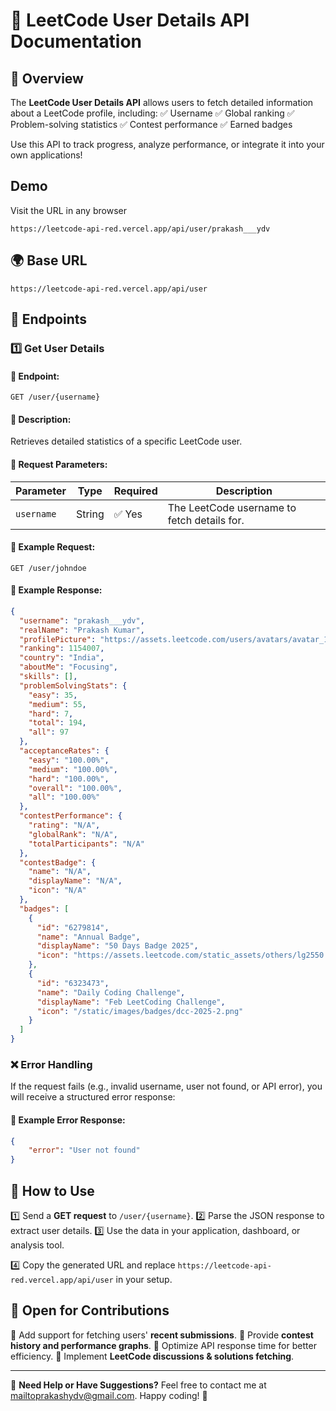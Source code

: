 # 🚀 LeetCode User Details API Documentation

## 📌 Overview

The **LeetCode User Details API** allows users to fetch detailed information about a LeetCode profile, including:
✅ Username
✅ Global ranking
✅ Problem-solving statistics
✅ Contest performance
✅ Earned badges

Use this API to track progress, analyze performance, or integrate it into your own applications!

## Demo

Visit the URL in any browser 

```
https://leetcode-api-red.vercel.app/api/user/prakash___ydv
```
## 🌍 Base URL

```
https://leetcode-api-red.vercel.app/api/user
```

## 📡 Endpoints

### 1️⃣ Get User Details

#### **📌 Endpoint:**

```
GET /user/{username}
```

#### **📌 Description:**
Retrieves detailed statistics of a specific LeetCode user.

#### **📌 Request Parameters:**

| Parameter  | Type   | Required | Description                                  |
| ---------- | ------ | -------- | -------------------------------------------- |
| `username` | String | ✅ Yes   | The LeetCode username to fetch details for. |

#### **📌 Example Request:**

```
GET /user/johndoe
```

#### **📌 Example Response:**

```json
{
  "username": "prakash___ydv",
  "realName": "Prakash Kumar",
  "profilePicture": "https://assets.leetcode.com/users/avatars/avatar_1703535462.png",
  "ranking": 1154007,
  "country": "India",
  "aboutMe": "Focusing",
  "skills": [],
  "problemSolvingStats": {
    "easy": 35,
    "medium": 55,
    "hard": 7,
    "total": 194,
    "all": 97
  },
  "acceptanceRates": {
    "easy": "100.00%",
    "medium": "100.00%",
    "hard": "100.00%",
    "overall": "100.00%",
    "all": "100.00%"
  },
  "contestPerformance": {
    "rating": "N/A",
    "globalRank": "N/A",
    "totalParticipants": "N/A"
  },
  "contestBadge": {
    "name": "N/A",
    "displayName": "N/A",
    "icon": "N/A"
  },
  "badges": [
    {
      "id": "6279814",
      "name": "Annual Badge",
      "displayName": "50 Days Badge 2025",
      "icon": "https://assets.leetcode.com/static_assets/others/lg2550.png"
    },
    {
      "id": "6323473",
      "name": "Daily Coding Challenge",
      "displayName": "Feb LeetCoding Challenge",
      "icon": "/static/images/badges/dcc-2025-2.png"
    }
  ]
}
```

### ❌ Error Handling

If the request fails (e.g., invalid username, user not found, or API error), you will receive a structured error response:

#### **📌 Example Error Response:**

```json
{
    "error": "User not found"
}
```

## 🚀 How to Use

1️⃣ Send a **GET request** to `/user/{username}`.
2️⃣ Parse the JSON response to extract user details.
3️⃣ Use the data in your application, dashboard, or analysis tool.

4️⃣ Copy the generated URL and replace `https://leetcode-api-red.vercel.app/api/user` in your setup.

## 🔮 Open for Contributions

🔹 Add support for fetching users' **recent submissions**.
🔹 Provide **contest history and performance graphs**.
🔹 Optimize API response time for better efficiency.
🔹 Implement **LeetCode discussions & solutions fetching**.

---

📩 **Need Help or Have Suggestions?**
Feel free to contact me at [mailtoprakashydv@gmail.com](mailto:mailtoprakashydv@gmail.com). Happy coding! 🚀

